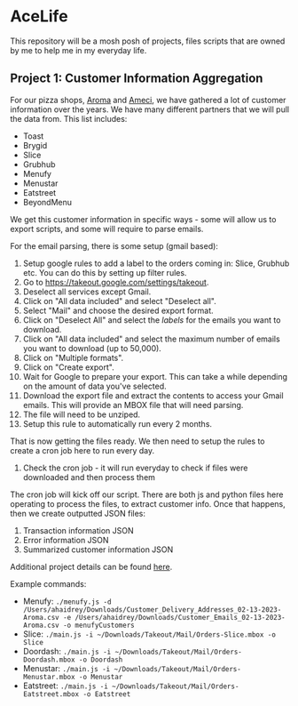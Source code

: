 # AceLife

This repository will be a mosh posh of projects, files scripts that are owned by me to help me in my everyday life.

## Project 1: Customer Information Aggregation

For our pizza shops, [Aroma](http://aromapizzaandpasta.com/) and [Ameci](http://amecilakeforest.com/), 
we have gathered a lot of customer information over the years. We have many different partners that we will pull the data from.
This list includes:
- Toast
- Brygid
- Slice
- Grubhub
- Menufy
- Menustar
- Eatstreet
- BeyondMenu

We get this customer information in specific ways - some will allow us to export scripts, and some will require to parse emails.

For the email parsing, there is some setup (gmail based):
1. Setup google rules to add a label to the orders coming in: Slice, Grubhub etc. You can do this by setting up filter rules.
2. Go to https://takeout.google.com/settings/takeout.
3. Deselect all services except Gmail.
4. Click on "All data included" and select "Deselect all".
5. Select "Mail" and choose the desired export format.
6. Click on "Deselect All" and select the *labels* for the emails you want to download.
7. Click on "All data included" and select the maximum number of emails you want to download (up to 50,000).
8. Click on "Multiple formats".
9. Click on "Create export".
10. Wait for Google to prepare your export. This can take a while depending on the amount of data you've selected.
11. Download the export file and extract the contents to access your Gmail emails. This will provide an MBOX file that will need parsing.
12. The file will need to be unziped.
13. Setup this rule to automatically run every 2 months.

That is now getting the files ready. We then need to setup the rules to create a cron job here to run every day.
1. Check the cron job - it will run everyday to check if files were downloaded and then process them

The cron job will kick off our script. There are both js and python files here operating to process the files, to extract customer info.
Once that happens, then we create outputted JSON files:
1. Transaction information JSON
2. Error information JSON
3. Summarized customer information JSON

Additional project details can be found [here](https://docs.google.com/document/d/1SY-x9IjD4EF6XFukgUbjEhsaYp_CBOY1gGCEC3FQk6c/edit?usp=sharing).

Example commands:
- Menufy: `./menufy.js -d /Users/ahaidrey/Downloads/Customer_Delivery_Addresses_02-13-2023-Aroma.csv -e /Users/ahaidrey/Downloads/Customer_Emails_02-13-2023-Aroma.csv -o menufyCustomers`
- Slice: `./main.js -i ~/Downloads/Takeout/Mail/Orders-Slice.mbox -o Slice`
- Doordash: `./main.js -i ~/Downloads/Takeout/Mail/Orders-Doordash.mbox -o Doordash`
- Menustar: `./main.js -i ~/Downloads/Takeout/Mail/Orders-Menustar.mbox -o Menustar`
- Eatstreet: `./main.js -i ~/Downloads/Takeout/Mail/Orders-Eatstreet.mbox -o Eatstreet`